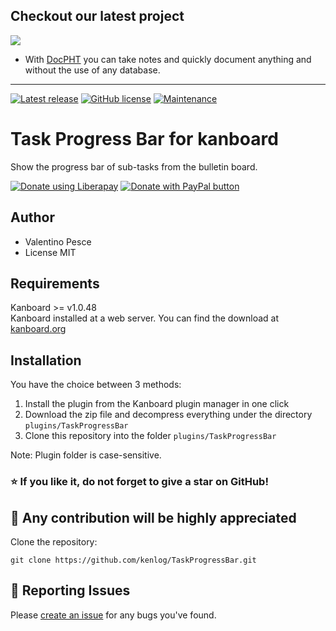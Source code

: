 ## Checkout our latest project
[![](https://raw.githubusercontent.com/docpht/docpht/master/public/assets/img/logo.png)](https://github.com/docpht/docpht)

- With [DocPHT](https://github.com/docpht/docpht) you can take notes and quickly document anything and without the use of any database.
-----------

[![Latest release](https://img.shields.io/github/release/kenlog/TaskProgressBar.svg)](https://github.com/kenlog/TaskProgressBar/releases)
[![GitHub license](https://img.shields.io/github/license/Naereen/StrapDown.js.svg)](https://github.com/kenlog/TaskProgressBar/blob/master/LICENSE)
[![Maintenance](https://img.shields.io/badge/Maintained%3F-yes-green.svg)](https://github.com/kenlog/TaskProgressBar/graphs/contributors)

# Task Progress Bar for kanboard
Show the progress bar of sub-tasks from the bulletin board.

<noscript><a href="https://liberapay.com/kenlog/donate"><img alt="Donate using Liberapay" src="https://liberapay.com/assets/widgets/donate.svg"></a></noscript>
<a href="https://paypal.me/kenlog"><img src="https://www.paypalobjects.com/en_US/i/btn/btn_donate_SM.gif" border="0" name="submit" title="PayPal - The safer, easier way to pay online!" alt="Donate with PayPal button" /></a>

Author
------------
- Valentino Pesce
- License MIT

Requirements
------------
Kanboard >= v1.0.48  
Kanboard installed at a web server.
You can find the download at [kanboard.org](https://kanboard.org/)

Installation
------------
You have the choice between 3 methods:

1. Install the plugin from the Kanboard plugin manager in one click
2. Download the zip file and decompress everything under the directory `plugins/TaskProgressBar`
3. Clone this repository into the folder `plugins/TaskProgressBar`

Note: Plugin folder is case-sensitive.

### :star: If you like it, do not forget to give a star on GitHub!

:construction_worker: Any contribution will be highly appreciated
------------
Clone the repository: 
```console 
git clone https://github.com/kenlog/TaskProgressBar.git
```
:bug: Reporting Issues
------------
Please [create an issue](https://github.com/kenlog/TaskProgressBar/issues) for any bugs you've found.
